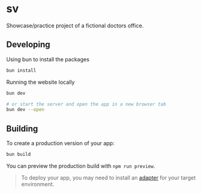 # sv

Showcase/practice project of a fictional doctors office.

## Developing

Using bun to install the packages 
```sh
bun install
```

Running the website locally

```sh
bun dev

# or start the server and open the app in a new browser tab
bun dev --open
```

## Building

To create a production version of your app:

```sh
bun build
```

You can preview the production build with `npm run preview`.

> To deploy your app, you may need to install an [adapter](https://svelte.dev/docs/kit/adapters) for your target environment.
